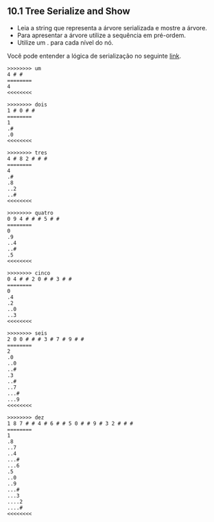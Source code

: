 ## 10.1 Tree Serialize and Show

- Leia a string que representa a árvore serializada e mostre a árvore.
- Para apresentar a árvore utilize a sequência em pré-ordem.
- Utilize um . para cada nível do nó.

Você pode entender a lógica de serialização no seguinte [link](https://www.geeksforgeeks.org/serialize-deserialize-binary-tree/).

```
>>>>>>>> um
4 # # 
========
4
<<<<<<<<

>>>>>>>> dois
1 # 0 # # 
========
1
.#
.0
<<<<<<<<

>>>>>>>> tres
4 # 8 2 # # # 
========
4
.#
.8
..2
..#
<<<<<<<<

>>>>>>>> quatro
0 9 4 # # # 5 # # 
========
0
.9
..4
..#
.5
<<<<<<<<

>>>>>>>> cinco
0 4 # # 2 0 # # 3 # # 
========
0
.4
.2
..0
..3
<<<<<<<<

>>>>>>>> seis
2 0 0 # # # 3 # 7 # 9 # # 
========
2
.0
..0
..#
.3
..#
..7
...#
...9
<<<<<<<<

>>>>>>>> dez
1 8 7 # # 4 # 6 # # 5 0 # # 9 # 3 2 # # # 
========
1
.8
..7
..4
...#
...6
.5
..0
..9
...#
...3
....2
....#
<<<<<<<<

```